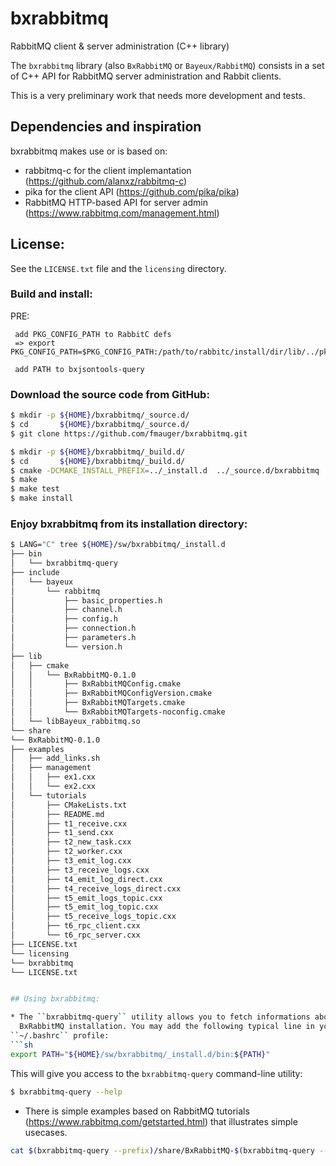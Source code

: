 # bxrabbitmq
RabbitMQ client & server administration (C++ library)

The     ``bxrabbitmq``     library     (also   ``BxRabbitMQ``     or
``Bayeux/RabbitMQ``) consists in  a set of C++ API for RabbitMQ server
administration and Rabbit clients.

This is a very preliminary work that needs more development and tests.


## Dependencies and inspiration

bxrabbitmq makes use or is based on:
* rabbitmq-c for the client implemantation (https://github.com/alanxz/rabbitmq-c)
* pika for the client API (https://github.com/pika/pika)
* RabbitMQ HTTP-based API for server admin (https://www.rabbitmq.com/management.html)

## License:

See the ``LICENSE.txt`` file and the ``licensing`` directory.


### Build and install:


  PRE:

     add PKG_CONFIG_PATH to RabbitC defs
     => export PKG_CONFIG_PATH=$PKG_CONFIG_PATH:/path/to/rabbitc/install/dir/lib/../pkgconfig

     add PATH to bxjsontools-query

### Download the source code from GitHub:
```sh
$ mkdir -p ${HOME}/bxrabbitmq/_source.d/
$ cd       ${HOME}/bxrabbitmq/_source.d/
$ git clone https://github.com/fmauger/bxrabbitmq.git
```

```sh
$ mkdir -p ${HOME}/bxrabbitmq/_build.d/
$ cd       ${HOME}/bxrabbitmq/_build.d/
$ cmake -DCMAKE_INSTALL_PREFIX=../_install.d  ../_source.d/bxrabbitmq
$ make
$ make test
$ make install
```

### Enjoy bxrabbitmq from its installation directory:
```sh
$ LANG="C" tree ${HOME}/sw/bxrabbitmq/_install.d
├── bin
│   └── bxrabbitmq-query
├── include
│   └── bayeux
│       └── rabbitmq
│           ├── basic_properties.h
│           ├── channel.h
│           ├── config.h
│           ├── connection.h
│           ├── parameters.h
│           └── version.h
├── lib
│   ├── cmake
│   │   └── BxRabbitMQ-0.1.0
│   │       ├── BxRabbitMQConfig.cmake
│   │       ├── BxRabbitMQConfigVersion.cmake
│   │       ├── BxRabbitMQTargets.cmake
│   │       └── BxRabbitMQTargets-noconfig.cmake
│   └── libBayeux_rabbitmq.so
└── share
└── BxRabbitMQ-0.1.0
├── examples
│   ├── add_links.sh
│   ├── management
│   │   ├── ex1.cxx
│   │   └── ex2.cxx
│   └── tutorials
│       ├── CMakeLists.txt
│       ├── README.md
│       ├── t1_receive.cxx
│       ├── t1_send.cxx
│       ├── t2_new_task.cxx
│       ├── t2_worker.cxx
│       ├── t3_emit_log.cxx
│       ├── t3_receive_logs.cxx
│       ├── t4_emit_log_direct.cxx
│       ├── t4_receive_logs_direct.cxx
│       ├── t5_emit_logs_topic.cxx
│       ├── t5_emit_log_topic.cxx
│       ├── t5_receive_logs_topic.cxx
│       ├── t6_rpc_client.cxx
│       └── t6_rpc_server.cxx
├── LICENSE.txt
└── licensing
└── bxrabbitmq
└── LICENSE.txt


## Using bxrabbitmq:

* The ``bxrabbitmq-query`` utility allows you to fetch informations about your
  BxRabbitMQ installation. You may add the following typical line in your
``~/.bashrc`` profile:
```sh
export PATH="${HOME}/sw/bxrabbitmq/_install.d/bin:${PATH}"
```
  This will give you access to the ``bxrabbitmq-query`` command-line utility:
```sh
$ bxrabbitmq-query --help
```

* There is simple examples based on RabbitMQ tutorials (https://www.rabbitmq.com/getstarted.html)
that illustrates simple usecases.

```sh
cat $(bxrabbitmq-query --prefix)/share/BxRabbitMQ-$(bxrabbitmq-query --version)/examples/tutorials/README.md
```


